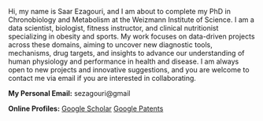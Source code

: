 Hi, my name is Saar Ezagouri, and I am about to complete my PhD in Chronobiology and Metabolism at the Weizmann Institute of Science. I am a data scientist, biologist, fitness instructor, and clinical nutritionist specializing in obesity and sports. My work focuses on data-driven projects across these domains, aiming to uncover new diagnostic tools, mechanisms, drug targets, and insights to advance our understanding of human physiology and performance in health and disease. I am always open to new projects and innovative suggestions, and you are welcome to contact me via email if you are interested in collaborating.

**My Personal Email:** sezagouri@gmail

**Online Profiles:**
[Google Scholar](https://scholar.google.com/citations?user=JC14QBAAAAAJ&hl=en)
[Google Patents](https://patents.google.com/patent/US20240198099A1/fr)

<!--
**SaarEzagouri/SaarEzagouri** is a ✨ _special_ ✨ repository because its `README.md` (this file) appears on your GitHub profile.

Here are some ideas to get you started:

- 🔭 I’m currently working on ...
- 🌱 I’m currently learning ...
- 👯 I’m looking to collaborate on ...
- 🤔 I’m looking for help with ...
- 💬 Ask me about ...
- 📫 How to reach me: ...
- 😄 Pronouns: ...
- ⚡ Fun fact: ...
-->

